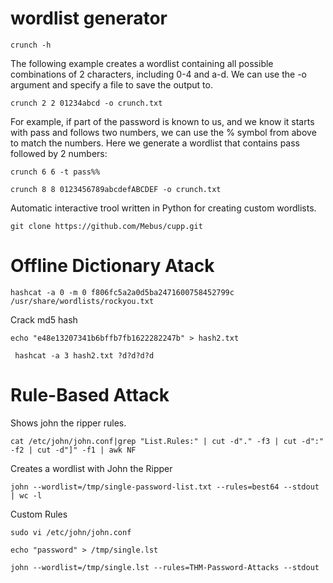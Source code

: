 # wordlist generator
```
crunch -h
```
The following example creates a wordlist containing all possible combinations of 2 characters, including 0-4 and a-d. We can use the -o argument and specify a file to save the output to. 

```
crunch 2 2 01234abcd -o crunch.txt
```
For example, if part of the password is known to us, and we know it starts with pass and follows two numbers, we can use the % symbol from above to match the numbers. Here we generate a wordlist that contains pass followed by 2 numbers:
```
crunch 6 6 -t pass%%
```

```
crunch 8 8 0123456789abcdefABCDEF -o crunch.txt
```
Automatic interactive trool written in Python for creating custom wordlists.
```
git clone https://github.com/Mebus/cupp.git
```
# Offline Dictionary Atack

```
hashcat -a 0 -m 0 f806fc5a2a0d5ba2471600758452799c /usr/share/wordlists/rockyou.txt
```
Crack md5 hash
```
echo "e48e13207341b6bffb7fb1622282247b" > hash2.txt 

 hashcat -a 3 hash2.txt ?d?d?d?d
```
# Rule-Based Attack
Shows john the ripper rules.
```
cat /etc/john/john.conf|grep "List.Rules:" | cut -d"." -f3 | cut -d":" -f2 | cut -d"]" -f1 | awk NF
```
Creates a wordlist with John the Ripper

```
john --wordlist=/tmp/single-password-list.txt --rules=best64 --stdout | wc -l
```
Custom Rules
```
sudo vi /etc/john/john.conf

echo "password" > /tmp/single.lst

john --wordlist=/tmp/single.lst --rules=THM-Password-Attacks --stdout
```
